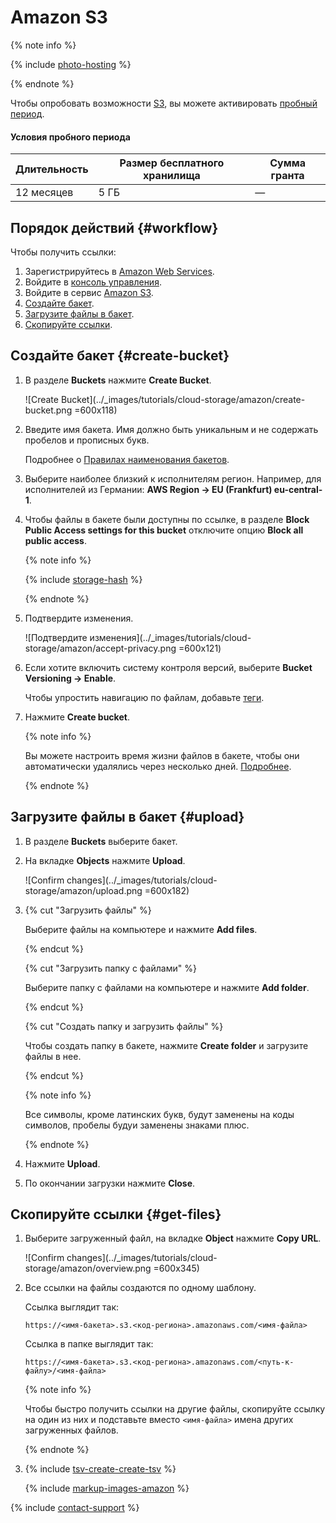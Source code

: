 # Amazon S3

{% note info %}

{% include [photo-hosting](_includes/cloud-storage/photo-hosting.md) %}

{% endnote %}

Чтобы опробовать возможности [S3](https://aws.amazon.com/ru/s3/?nc1=h_ls), вы можете активировать [пробный период](https://aws.amazon.com/ru/free).

#### Условия пробного периода

Длительность | Размер бесплатного хранилища | Сумма гранта
------------ | ----------------- | ------------
12 месяцев | 5 ГБ | &mdash;

## Порядок действий {#workflow}

Чтобы получить ссылки:

1. Зарегистрируйтесь в [Amazon Web Services](https://aws.amazon.com/ru/getting-started/hands-on/backup-files-to-amazon-s3/?nc1=h_ls).
1. Войдите в [консоль управления](https://console.aws.amazon.com/console/home?nc2=h_ct&src=header-signin).
1. Войдите в сервис [Amazon S3](https://s3.console.aws.amazon.com/s3/home).
1. [Создайте бакет](#create-bucket).
1. [Загрузите файлы в бакет](#upload).
1. [Скопируйте ссылки](#get-files).

## Создайте бакет {#create-bucket}

1. В разделе **Buckets** нажмите **Create Bucket**.

    ![Create Bucket](../_images/tutorials/cloud-storage/amazon/create-bucket.png =600x118)

1. Введите имя бакета. Имя должно быть уникальным и не содержать пробелов и прописных букв.

    Подробнее о [Правилах наименования бакетов](https://docs.aws.amazon.com/AmazonS3/latest/userguide/bucketnamingrules.html).

1. Выберите наиболее близкий к исполнителям регион. Например, для исполнителей из Германии: **AWS Region → EU (Frankfurt) eu-central-1**.

1. Чтобы файлы в бакете были доступны по ссылке, в разделе **Block Public Access settings for this bucket** отключите опцию **Block all public access**.

    {% note info %}

    {% include [storage-hash](_includes/cloud-storage/hash.md) %}

    {% endnote %}

1. Подтвердите изменения.

    ![Подтвердите изменения](../_images/tutorials/cloud-storage/amazon/accept-privacy.png =600x121)

1. Если хотите включить систему контроля версий, выберите **Bucket Versioning → Enable**.

    Чтобы упростить навигацию по файлам, добавьте [теги](https://docs.aws.amazon.com/AmazonS3/latest/userguide/CostAllocTagging.html).

1. Нажмите **Create bucket**.

    {% note info %}

    Вы можете настроить время жизни файлов в бакете, чтобы они автоматически удалялись через несколько дней. [Подробнее](https://aws.amazon.com/ru/blogs/aws/amazon-s3-object-expiration/).

    {% endnote %}

## Загрузите файлы в бакет {#upload}

1. В разделе **Buckets** выберите бакет.

1. На вкладке **Objects** нажмите **Upload**.

    ![Confirm changes](../_images/tutorials/cloud-storage/amazon/upload.png =600x182)

1. {% cut "Загрузить файлы" %}

    Выберите файлы на компьютере и нажмите **Add files**.

    {% endcut %}

    {% cut "Загрузить папку с файлами" %}

    Выберите папку с файлами на компьютере и нажмите **Add folder**.

    {% endcut %}

    {% cut "Создать папку и загрузить файлы" %}

    Чтобы создать папку в бакете, нажмите **Create folder** и загрузите файлы в нее.

    {% endcut %}

    {% note info %}

    Все символы, кроме латинских букв, будут заменены на коды символов, пробелы будуи заменены знаками плюс.

    {% endnote %}

1. Нажмите **Upload**.

1. По окончании загрузки нажмите **Close**.


## Скопируйте ссылки {#get-files}

1. Выберите загруженный файл, на вкладке **Object** нажмите **Copy URL**.

    ![Confirm changes](../_images/tutorials/cloud-storage/amazon/overview.png =600x345)

1. Все ссылки на файлы создаются по одному шаблону.

    Ссылка выглядит так:

    ```
    https://<имя-бакета>.s3.<код-региона>.amazonaws.com/<имя-файла>
    ```

    Ссылка в папке выглядит так:

    ```
    https://<имя-бакета>.s3.<код-региона>.amazonaws.com/<путь-к-файлу>/<имя-файла>
    ```

    {% note info %}

    Чтобы быстро получить ссылки на другие файлы, скопируйте ссылку на один из них и подставьте вместо `<имя-файла>` имена других загруженных файлов.

    {% endnote %}

1. {% include [tsv-create-create-tsv](_includes/cloud-storage/id-tsv-create/create-tsv.md) %}

    {% include [markup-images-amazon](_includes/cloud-storage/markup/markup-images-amazon.md) %}

{% include [contact-support](_includes/contact-support.md) %}